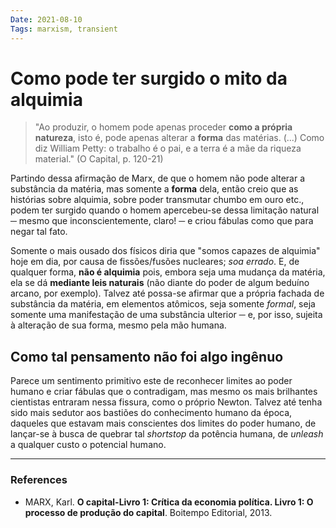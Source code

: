 ```yaml
---
Date: 2021-08-10
Tags: marxism, transient
---
```

# Como pode ter surgido o mito da alquimia
> "Ao produzir, o homem pode apenas proceder **como a própria natureza**, isto é, pode apenas alterar a **forma** das matérias. (...)
> Como diz William Petty: o trabalho é o pai, e a terra é a mãe da riqueza material." (O Capital, p. 120-21)

Partindo dessa afirmação de Marx, de que o homem não pode alterar a substância da matéria, mas somente a **forma** dela, então creio que as histórias sobre alquimia, sobre poder transmutar chumbo em ouro etc., podem ter surgido quando o homem apercebeu-se dessa limitação natural ─ mesmo que inconscientemente, claro! ─ e criou fábulas como que para negar tal fato. 

Somente o mais ousado dos físicos diria que "somos capazes de alquimia" hoje em dia, por causa de fissões/fusões nucleares; _soa errado_. E, de qualquer forma, **não é alquimia** pois, embora seja uma mudança da matéria, ela se dá **mediante leis naturais** (não diante do poder de algum beduíno arcano, por exemplo). Talvez até possa-se afirmar que a própria fachada de substância da matéria, em elementos atômicos, seja somente *formal*, seja somente uma manifestação de uma substância ulterior ─ e, por isso, sujeita à alteração de sua forma, mesmo pela mão humana. 

## Como tal pensamento não foi algo ingênuo
Parece um sentimento primitivo este de reconhecer limites ao poder humano e criar fábulas que o contradigam, mas mesmo os mais brilhantes cientistas entraram nessa fissura, como o próprio Newton. Talvez até tenha sido mais sedutor aos bastiões do conhecimento humano da época, daqueles que estavam mais conscientes dos limites do poder humano, de lançar-se à busca de quebrar tal *shortstop* da potência humana, de *unleash* a qualquer custo o potencial humano. 


---
### References
- MARX, Karl. **O capital-Livro 1: Crítica da economia política. Livro 1: O processo de produção do capital**. Boitempo Editorial, 2013.